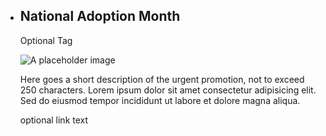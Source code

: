 
 <ul class="usa-card-group">
  <li class="usa-card usa-card--flag desktop:grid-col-8 usa-card--media-left">
    <div class="usa-card__container__flag-default">
      <div class="usa-card__header">
        <h2 class="usa-card__heading">National Adoption Month</h2>
        <p class="card-tag">Optional Tag</p>
      </div>
      <div class="usa-card__media usa-card__media--inset">
        <div class="usa-card__img">
          <img
            src="https://designsystem.digital.gov/img/introducing-uswds-2-0/built-to-grow--alt.jpg"
            alt="A placeholder image"
          />
        </div>
      </div>
      <div class="usa-card__body">
        <p>Here goes a short description of the urgent promotion, not to exceed 250 characters. Lorem ipsum dolor sit amet consectetur adipisicing elit. Sed do eiusmod tempor incididunt ut labore et dolore magna aliqua.
        </p>
      </div>
      <div class="usa-card__footer">
        <a>optional link text</a>
      </div>
    </div>
  </li>
</ul>